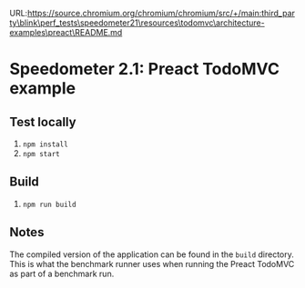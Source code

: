 URL:https://source.chromium.org/chromium/chromium/src/+/main:third_party\blink\perf_tests\speedometer21\resources\todomvc\architecture-examples\preact\README.md
# Speedometer 2.1: Preact TodoMVC example

## Test locally

1. `npm install`
2. `npm start`

## Build

1. `npm run build`

## Notes

The compiled version of the application can be found in the `build` directory.
This is what the benchmark runner uses when running the Preact TodoMVC as part
of a benchmark run.
